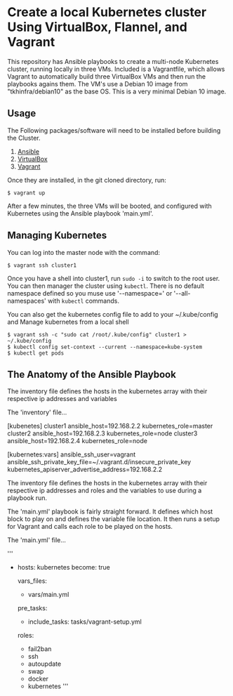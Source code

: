 # Create a local Kubernetes cluster Using VirtualBox, Flannel, and Vagrant

This repository has Ansible playbooks to create a multi-node Kubernetes cluster, running locally in three VMs. Included is a Vagrantfile, which allows Vagrant to automatically build three VirtualBox VMs and then run the playbooks agains them. The VM's use a Debian 10 image from "tkhinfra/debian10" as the base OS. This is a very minimal Debian 10 image.

## Usage

The Following packages/software will need to be installed before building the Cluster.

  1. [Ansible](https://docs.ansible.com/ansible/latest/installation_guide/intro_installation.html)
  2. [VirtualBox](https://www.virtualbox.org/wiki/Downloads)
  3. [Vagrant](https://www.vagrantup.com/downloads.html)

Once they are installed, in the git cloned directory, run:

    $ vagrant up

After a few minutes, the three VMs will be booted, and configured with Kubernetes using the Ansible playbook 'main.yml'.

## Managing Kubernetes

You can log into the master node with the command:

    $ vagrant ssh cluster1

Once you have a shell into cluster1, run `sudo -i` to switch to the root user. You can then manager the cluster using `kubectl`. There is
no default namespace defined so you muse use '--namespace=<ns>' or '--all-namespaces' with `kubectl` commands.

You can also get the kubernetes config file to add to your ~/.kube/config and Manage kubernetes from a local shell

    $ vagrant ssh -c "sudo cat /root/.kube/config" cluster1 > ~/.kube/config
    $ kubectl config set-context --current --namespace=kube-system
    $ kubectl get pods

## The Anatomy of the Ansible Playbook

The inventory file defines the hosts in the kubernetes array with their respective ip addresses and variables

The 'inventory' file...

  [kubenetes]
  cluster1 ansible_host=192.168.2.2 kubernetes_role=master
  cluster2 ansible_host=192.168.2.3 kubernetes_role=node
  cluster3 ansible_host=192.168.2.4 kubernetes_role=node

  [kubernetes:vars]
  ansible_ssh_user=vagrant
  ansible_ssh_private_key_file=~/.vagrant.d/insecure_private_key
  kubernetes_apiserver_advertise_address=192.168.2.2


The inventory file defines the hosts in the kubernetes array with their respective ip addresses
and roles and the variables to use during a playbook run.  

The 'main.yml' playbook is fairly straight forward. It defines which host block to play on and defines the variable file location.
It then runs a setup for Vagrant and calls each role to be played on the hosts.

The 'main.yml' file...

'''
- hosts: kubernetes
  become: true

  vars_files:
    - vars/main.yml

  pre_tasks:
    - include_tasks: tasks/vagrant-setup.yml

  roles:
    - fail2ban
    - ssh
    - autoupdate
    - swap
    - docker
    - kubernetes
'''
